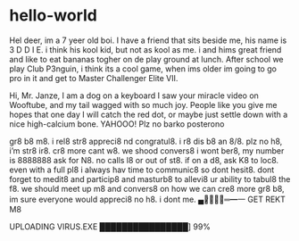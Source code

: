 # hello-world
Hel deer, im a 7 yeer old boi. I have a friend that sits beside me, his name is 3 D D I E. i think his kool kid, but not as kool as me. i and hims great friend and like to eat bananas togher on de play ground at lunch. After school we play Club P3nguin, i think its a cool game, when ims older im going to go pro in it and get to Master Challenger Elite VII.

Hi, Mr. Janze, I am a dog on a keyboard I saw your miracle video on Wooftube, and my tail wagged with so much joy. People like you give me hopes that one day I will catch the red dot, or maybe just settle down with a nice high-calcium bone. YAHOOO! Plz no barko posterono

gr8 b8 m8. i rel8 str8 appreci8 nd congratul8. i r8 dis b8 an 8/8. plz no h8, i’m str8 ir8. cr8 more cant w8. we shood convers8 i wont ber8, my number is 8888888 ask for N8. no calls l8 or out of st8. if on a d8, ask K8 to loc8. even with a full pl8 i always hav time to communic8 so dont hesit8. dont forget to medit8 and particip8 and masturb8 to allevi8 ur ability to tabul8 the f8. we should meet up m8 and convers8 on how we can cre8 more gr8 b8, im sure everyone would appreci8 no h8. i dont me. ▄︻̷̿┻̿═━一 GET REKT M8

UPLOADING VIRUS.EXE ████████████████] 99%
